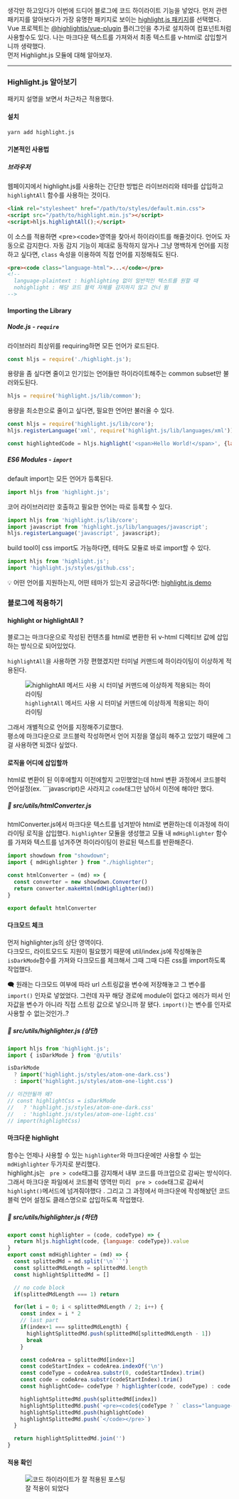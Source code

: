 생각만 하고있다가 이번에 드디어 블로그에 코드 하이라이트 기능을 넣었다. 
먼저 관련 패키지를 알아보다가 가장 유명한 패키지로 보이는 [highlight.js 패키지](https://www.npmjs.com/package/highlight.js)를 선택했다.
Vue 프로젝트는 [@highlightjs/vue-plugin](https://www.npmjs.com/package/@highlightjs/vue-plugin) 플러그인을 추가로 설치하여 컴포넌트처럼 사용할수도 있다. 나는 마크다운 텍스트를 가져와서 최종 텍스트를 v-html로 삽입할거니까 생략했다.  
먼저 Highlight.js 모듈에 대해 알아보자.

- - -
### Highlight.js 알아보기
패키지 설명을 보면서 차근차근 적용했다.
#### 설치
```bash
yarn add highlight.js
```

#### 기본적인 사용법
##### 브라우저
웹페이지에서 highlight.js를 사용하는 간단한 방법은 라이브러리와 테마를 삽입하고 <code>highlightAll</code> 함수를 사용하는 것이다.
```html
<link rel="stylesheet" href="/path/to/styles/default.min.css">
<script src="/path/to/highlight.min.js"></script>
<script>hljs.highlightAll();</script>
```

이 소스를 적용하면 &lt;pre&gt;&lt;code&gt;영역을 찾아서 하이라이트를 해줄것이다. 언어도 자동으로 감지한다. 자동 감지 기능이 제대로 동작하지 않거나 그냥 명백하게 언어를 지정하고 싶다면, <code>class</code> 속성을 이용하여 직접 언어를 지정해줘도 된다.

```html
<pre><code class="language-html">...</code></pre>
<!--
  language-plaintext : highlighting 없이 일반적인 텍스트를 원할 때
  nohighlight : 해당 코드 블럭 자체를 감지하지 않고 건너 뜀
-->
```


#### Importing the Library 
##### Node.js - <code>require</code>
라이브러리 최상위를 requiring하면 모든 언어가 로드된다.
```javascript
const hljs = require('./highlight.js');
```
용량을 좀 싶다면 줄이고 인기있는 언어들만 하이라이트해주는 common subset만 불러와도된다. 
```javascript
hljs = require('highlight.js/lib/common');
```
용량을 최소한으로 줄이고 싶다면, 필요한 언어만 불러올 수 있다.
```javascript
const hljs = require('highlight.js/lib/core');
hljs.registerLanguage('xml', require('highlight.js/lib/languages/xml'));

const highlightedCode = hljs.highlight('<span>Hello World!</span>', {language: 'xml'}).value
```
##### ES6 Modules - <code>import</code>
default import는 모든 언어가 등록된다.
```javascript
import hljs from 'highlight.js';
```
코어 라이브러리만 호출하고 필요한 언어는 따로 등록할 수 있다.
```javascript
import hljs from 'highlight.js/lib/core';
import javascript from 'highlight.js/lib/languages/javascript';
hljs.registerLanguage('javascript', javascript);
```
build tool이 css import도 가능하다면, 테마도 모듈로 바로 import할 수 있다.
```javascript
import hljs from 'highlight.js';
import 'highlight.js/styles/github.css';
```
💡 어떤 언어를 지원하는지, 어떤 테마가 있는지 궁금하다면: [highlight.js demo](https://highlightjs.org/static/demo/)
### 블로그에 적용하기
#### highlight or highlightAll ?
블로그는 마크다운으로 작성된 컨텐츠를 html로 변환한 뒤 v-html 디렉티브 값에 삽입하는 방식으로 되어있었다.  

<code>highlightAll</code>을 사용하면 가장 편했겠지만 터미널 커맨드에 하이라이팅이 이상하게 적용된다.

<figure>
  <img src="/posts/images/code-syntax-highlight-package/highlight-all-terminal-command.jpg" alt="highlightAll 메서드 사용 시 터미널 커맨드에 이상하게 적용되는 하이라이팅">
  <figcaption><code>highlightAll</code> 메서드 사용 시 터미널 커맨드에 이상하게 적용되는 하이라이팅</figcaption>
</figure>

그래서 개별적으로 언어를 지정해주기로했다.  
평소에 마크다운으로 코드블럭 작성하면서 언어 지정을 열심히 해주고 있었기 때문에 그걸 사용하면 되겠다 싶었다. 

#### 로직을 어디에 삽입할까
html로 변환이 된 이후에할지 이전에할지 고민했었는데 html 변환 과정에서 코드블럭 언어설정(ex. ```javascript)은 사라지고 <code>code</code>태그만 남아서 이전에 해야만 했다.  

##### 📃 src/utils/htmlConverter.js
htmlConverter.js에서 마크다운 텍스트를 넘겨받아 html로 변환하는데 이과정에 하이라이팅 로직을 삽입했다.
<code>highlighter</code> 모듈을 생성했고 모듈 내 <code>mdHighlighter</code> 함수를 가져와 텍스트를 넘겨주면 하이라이팅이 완료된 텍스트를 반환해준다.

```javascript
import showdown from "showdown";
import { mdHighlighter } from "./highlighter";

const htmlConverter = (md) => {
  const converter = new showdown.Converter()
  return converter.makeHtml(mdHighlighter(md))
}

export default htmlConverter
```

#### 다크모드 체크
먼저 highlighter.js의 상단 영역이다.  
다크모드, 라이트모드도 지원이 필요했기 때문에 util/index.js에 작성해놓은 <code>isDarkMode</code>함수를 가져와 다크모드를 체크해서 그때 그때 다른 css를 import하도록 작업했다.  

🗨 원래는 다크모드 여부에 따라 url 스트링값을 변수에 저장해놓고 그 변수를 <code>import()</code> 인자로 넣었었다. 그런데 자꾸 해당 경로에 module이 없다고 에러가 떠서 인자값을 변수가 아니라 직접 스트링 값으로 넣으니까 잘 됐다. <code>import()</code>는 변수를 인자로 사용할 수 없는것인가..?
##### 📃 src/utils/highlighter.js (상단)

```javascript
import hljs from 'highlight.js';
import { isDarkMode } from '@/utils'

isDarkMode
  ? import('highlight.js/styles/atom-one-dark.css')  
  : import('highlight.js/styles/atom-one-light.css')

// 이건안될까 왜?
// const highlightCss = isDarkMode
//   ? 'highlight.js/styles/atom-one-dark.css'
//   : 'highlight.js/styles/atom-one-light.css'
// import(highlightCss)
```
#### 마크다운 highlight
함수는 언제나 사용할 수 있는 <code>highlighter</code>와 마크다운에만 사용할 수 있는 <code>mdHighlighter</code> 두가지로 분리했다.  
highlight.js는 <code> pre > code</code>태그를 감지해서 내부 코드를 마크업으로 감싸는 방식이다. 그래서 마크다운 파일에서 코드블럭 영역만 미리 <code> pre > code</code>태그로 감싸서 <code>highlight()</code>메서드에 넘겨줘야했다 . 그리고 그 과정에서 마크다운에 작성해놨던 코드블럭 언어 설정도 클래스명으로 삽입하도록 작업했다.
##### 📃 src/utils/highlighter.js (하단)

```javascript
export const highlighter = (code, codeType) => {
  return hljs.highlight(code, {language: codeType}).value
}
export const mdHighlighter = (md) => {
  const splittedMd = md.split('\n```')
  const splittedMdLength = splittedMd.length
  const highlightSplittedMd = []

  // no code block
  if(splittedMdLength === 1) return

  for(let i = 0; i < splittedMdLength / 2; i++) {
    const index = i * 2
    // last part
    if(index+1 === splittedMdLength) { 
      highlightSplittedMd.push(splittedMd[splittedMdLength - 1])
      break
    }

    const codeArea = splittedMd[index+1] 
    const codeStartIndex = codeArea.indexOf('\n')
    const codeType = codeArea.substr(0, codeStartIndex).trim()
    const code = codeArea.substr(codeStartIndex).trim()
    const highlightCode= codeType ? highlighter(code, codeType) : code

    highlightSplittedMd.push(splittedMd[index])
    highlightSplittedMd.push(`<pre><code${codeType ? ` class="language-${codeType}"` : ''}>`)
    highlightSplittedMd.push(highlightCode)
    highlightSplittedMd.push(`</code></pre>`)
  }

  return highlightSplittedMd.join('')
}
```

#### 적용 확인
<figure>
  <img src="/posts/images/code-syntax-highlight-package/highlight-code-screen.jpg" alt="코드 하이라이트가 잘 적용된 포스팅">
  <figcaption>잘 적용이 되었다</figcaption>
</figure>